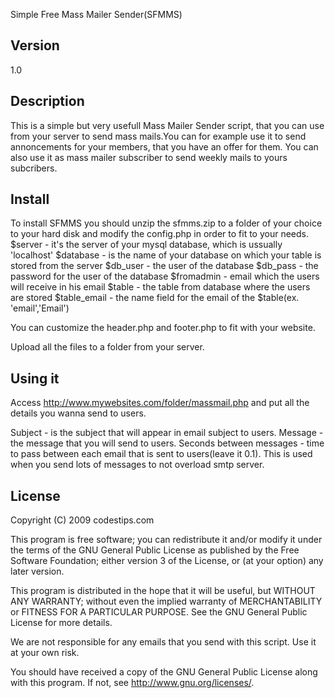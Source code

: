 Simple Free Mass Mailer Sender(SFMMS)

Version
---------------------
1.0


Description
----------------------
This is a simple but very usefull Mass Mailer Sender script, that you can use from your server to send mass mails.You can for example use it to send annoncements for your members, that you have an offer for them. You can also use it as mass mailer subscriber to send weekly mails to yours subcribers.


Install
----------------------

To install SFMMS you should unzip the sfmms.zip to a folder of your choice to your hard disk  and modify the config.php in order to fit to your needs.
$server - it's the server of your mysql database, which is ussually 'localhost'
$database - is the name of your database on which your table is stored from the server
$db_user - the user of the database
$db_pass - the password for the user of the database
$fromadmin - email which the users will receive in his email
$table - the table from database where the users are stored
$table_email - the name field for the email of the $table(ex. 'email','Email')

You can customize the header.php and footer.php to fit with your website.

Upload all the files to a folder from your server.


Using it
-------------------------
Access http://www.mywebsites.com/folder/massmail.php and put all the details you wanna send to users.

Subject - is the subject that will appear in email subject to users.
Message - the message that you will send to users.
Seconds between messages - time to pass between each email that is sent to users(leave it 0.1). This is used when you send lots of messages to not overload smtp server.


License
---------------------------


Copyright (C) 2009 codestips.com

This program is free software; you can redistribute it and/or modify
it under the terms of the GNU General Public License as published by
the Free Software Foundation; either version 3 of the License, or
(at your option) any later version.

This program is distributed in the hope that it will be useful,
but WITHOUT ANY WARRANTY; without even the implied warranty of
MERCHANTABILITY or FITNESS FOR A PARTICULAR PURPOSE.  See the
GNU General Public License for more details.

We are not responsible for any emails that you send with this script.
Use it at your own risk.

You should have received a copy of the GNU General Public License
along with this program.  If not, see <http://www.gnu.org/licenses/>.



